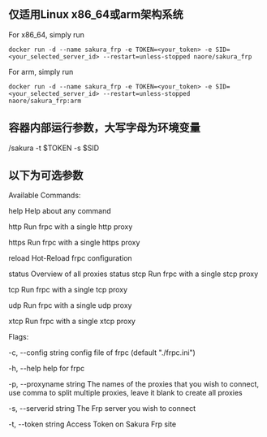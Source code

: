 ## 仅适用Linux x86_64或arm架构系统

For x86_64, simply run 

`docker run -d --name sakura_frp -e TOKEN=<your_token> -e SID=<your_selected_server_id> --restart=unless-stopped naore/sakura_frp `

For arm, simply run

`docker run -d --name sakura_frp -e TOKEN=<your_token> -e SID=<your_selected_server_id> --restart=unless-stopped naore/sakura_frp:arm `

## 容器内部运行参数，大写字母为环境变量

/sakura -t $TOKEN -s $SID


## 以下为可选参数

Available Commands:

  help        Help about any command
  
  http        Run frpc with a single http proxy
  
  https       Run frpc with a single https proxy
  
  reload      Hot-Reload frpc configuration
  
  status      Overview of all proxies status
  stcp        Run frpc with a single stcp proxy
  
  tcp         Run frpc with a single tcp proxy
  
  udp         Run frpc with a single udp proxy
  
  xtcp        Run frpc with a single xtcp proxy



Flags:

  -c, --config string      config file of frpc (default "./frpc.ini")
  
  -h, --help               help for frpc
  
  -p, --proxyname string   The names of the proxies that you wish to connect, use comma to split multiple proxies, leave it blank to create all proxies
  
  -s, --serverid string    The Frp server you wish to connect
  
  -t, --token string       Access Token on Sakura Frp site
